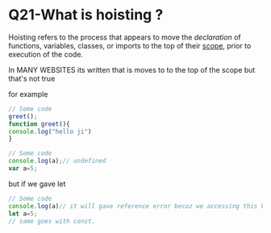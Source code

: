 # Q21-What is hoisting ?

&#x20;Hoisting  refers to the process that appears to move the _declaration_ of functions, variables, classes, or imports to the top of their [scope](https://developer.mozilla.org/en-US/docs/Glossary/Scope), prior to execution of the code.

&#x20;In MANY WEBSITES its written that is moves to to the top of the scope but that's not true&#x20;

for example

```javascript
// Some code
greet();
function greet(){
console.log("hello ji")
}
```

```javascript
// Some code
console.log(a);// undefined
var a=5;
```

but if we gave let

```javascript
// Some code
console.log(a)// it will gave reference error becoz we accessing this before variable intialized
let a=5;
// same goes with const.

```
